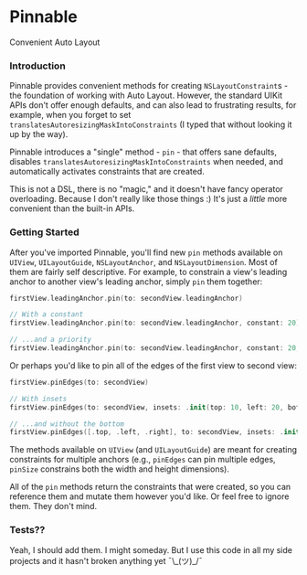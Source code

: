 # Pinnable

Convenient Auto Layout

### Introduction

Pinnable provides convenient methods for creating `NSLayoutConstraint`s - the foundation of working with Auto Layout. However, the standard UIKit APIs don't offer enough defaults, and can also lead to frustrating results, for example, when you forget to set `translatesAutoresizingMaskIntoConstraints` (I typed that without looking it up by the way).

Pinnable introduces a "single" method - `pin` - that offers sane defaults, disables `translatesAutoresizingMaskIntoConstraints` when needed, and automatically activates constraints that are created.

This is not a DSL, there is no "magic," and it doesn't have fancy operator overloading. Because I don't really like those things :) It's just a _little_ more convenient than the built-in APIs.

### Getting Started

After you've imported Pinnable, you'll find new `pin` methods available on `UIView`, `UILayoutGuide`, `NSLayoutAnchor`, and `NSLayoutDimension`. Most of them are fairly self descriptive. For example, to constrain a view's leading anchor to another view's leading anchor, simply `pin` them together:

```swift
firstView.leadingAnchor.pin(to: secondView.leadingAnchor)

// With a constant
firstView.leadingAnchor.pin(to: secondView.leadingAnchor, constant: 20)

// ...and a priority
firstView.leadingAnchor.pin(to: secondView.leadingAnchor, constant: 20, priority: .defaultLow)
```

Or perhaps you'd like to pin all of the edges of the first view to second view:

```swift
firstView.pinEdges(to: secondView)

// With insets
firstView.pinEdges(to: secondView, insets: .init(top: 10, left: 20, bottom: 30, right: 20))

// ...and without the bottom
firstView.pinEdges([.top, .left, .right], to: secondView, insets: .init(top: 10, left: 20, bottom: 0, right: 20))
```

The methods available on `UIView` (and `UILayoutGuide`) are meant for creating constraints for multiple anchors (e.g., `pinEdges` can pin multiple edges, `pinSize` constrains both the width and height dimensions).

All of the `pin` methods return the constraints that were created, so you can reference them and mutate them however you'd like. Or feel free to ignore them. They don't mind.

### Tests??

Yeah, I should add them. I might someday. But I use this code in all my side projects and it hasn't broken anything yet ¯\\\_(ツ)_/¯

